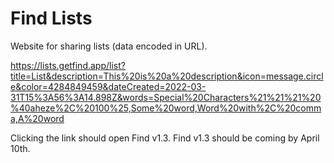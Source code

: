 # Find Lists

Website for sharing lists (data encoded in URL).

https://lists.getfind.app/list?title=List&description=This%20is%20a%20description&icon=message.circle&color=4284849459&dateCreated=2022-03-31T15%3A56%3A14.898Z&words=Special%20Characters%21%21%21%20%40aheze%2C%20100%25,Some%20word,Word%20with%2C%20comma,A%20word

Clicking the link should open Find v1.3. Find v1.3 should be coming by April 10th.

